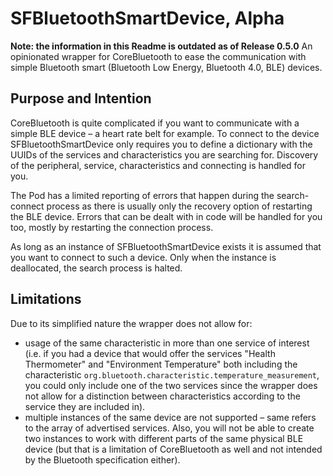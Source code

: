 # SFBluetoothSmartDevice, Alpha
**Note: the information in this Readme is outdated as of Release 0.5.0**
An opinionated wrapper for CoreBluetooth to ease the communication with simple Bluetooth smart (Bluetooth Low Energy, Bluetooth 4.0, BLE) devices.

## Purpose and Intention
CoreBluetooth is quite complicated if you want to communicate with a simple BLE device – a heart rate belt for example. To connect to the device SFBluetoothSmartDevice only requires you to define a dictionary with the UUIDs of the services and characteristics you are searching for. Discovery of the peripheral, service, characteristics and connecting is handled for you.

The Pod has a limited reporting of errors that happen during the search-connect process as there is usually only the recovery option of restarting the BLE device. Errors that can be dealt with in code will be handled for you too, mostly by restarting the connection process.

As long as an instance of SFBluetoothSmartDevice exists it is assumed that you want to connect to such a device. Only when the instance is deallocated, the search process is halted.

## Limitations
Due to its simplified nature the wrapper does not allow for:
* usage of the same characteristic in more than one service of interest (i.e. if you had a device that would offer the services "Health Thermometer" and "Environment Temperature" both including the characteristic `org.bluetooth.characteristic.temperature_measurement`, you could only include one of the two services since the wrapper does not allow for a distinction between characteristics according to the service they are included in).
* multiple instances of the same device are not supported –  same refers to the array of advertised services. Also, you will not be able to create two instances to work with different parts of the same physical BLE device (but that is a limitation of CoreBluetooth as well and not intended by the Bluetooth specification either).